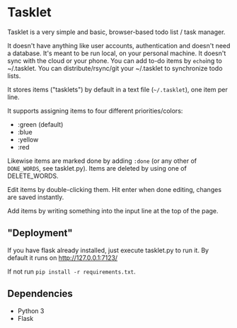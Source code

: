 
# Tasklet

Tasklet is a very simple and basic, browser-based todo list / task manager.

It doesn't have anything like user accounts, authentication and
doesn't need a database. It's meant to be run local, on your personal
machine. It doesn't sync with the cloud or your phone. You can add
to-do items by `echo`ing to ~/.tasklet. You can distribute/rsync/git
your ~/.tasklet to synchronize todo lists.

It stores items ("tasklets") by default in a text file (`~/.tasklet`), one item per line.

It supports assigning items to four different priorities/colors:

* :green (default)
* :blue
* :yellow
* :red

Likewise items are marked done by adding `:done` (or any other of
`DONE_WORDS`, see tasklet.py).  Items are deleted by using one of
DELETE_WORDS.

Edit items by double-clicking them. Hit enter when done editing,
changes are saved instantly.

Add items by writing something into the input line at the top of the
page.

## "Deployment"

If you have flask already installed, just execute tasklet.py to run
it. By default it runs on http://127.0.0.1:7123/

If not run `pip install -r requirements.txt`.

## Dependencies

- Python 3
- Flask
